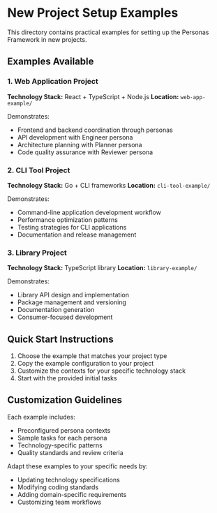 # New Project Setup Examples

This directory contains practical examples for setting up the Personas Framework in new projects.

## Examples Available

### 1. Web Application Project

**Technology Stack:** React + TypeScript + Node.js
**Location:** `web-app-example/`

Demonstrates:
- Frontend and backend coordination through personas
- API development with Engineer persona
- Architecture planning with Planner persona
- Code quality assurance with Reviewer persona

### 2. CLI Tool Project

**Technology Stack:** Go + CLI frameworks
**Location:** `cli-tool-example/`

Demonstrates:
- Command-line application development workflow
- Performance optimization patterns
- Testing strategies for CLI applications
- Documentation and release management

### 3. Library Project

**Technology Stack:** TypeScript library
**Location:** `library-example/`

Demonstrates:
- Library API design and implementation
- Package management and versioning
- Documentation generation
- Consumer-focused development

## Quick Start Instructions

1. Choose the example that matches your project type
2. Copy the example configuration to your project
3. Customize the contexts for your specific technology stack
4. Start with the provided initial tasks

## Customization Guidelines

Each example includes:
- Preconfigured persona contexts
- Sample tasks for each persona
- Technology-specific patterns
- Quality standards and review criteria

Adapt these examples to your specific needs by:
- Updating technology specifications
- Modifying coding standards
- Adding domain-specific requirements
- Customizing team workflows
